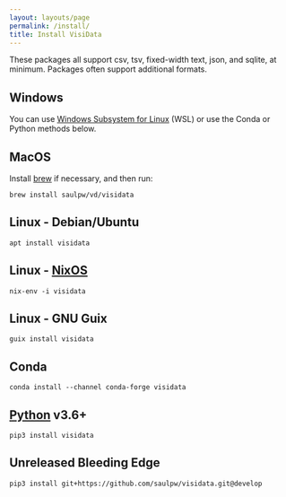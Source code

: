 ```yaml
---
layout: layouts/page
permalink: /install/
title: Install VisiData
---
```


These packages all support csv, tsv, fixed-width text, json, and sqlite, at minimum.  Packages often support additional formats.

## Windows

<!-- [Download Windows 64-bit .exe](/install/VisiData-v2.4.exe) (8MB)

Put this file on your desktop, and drop a .csv (or any other supported file format) onto it.

If you use VisiData a lot, you may want to buy [VisiData Max]() which can load Excel (xls) spreadsheets and Google Sheets and many other formats. -->

You can use [Windows Subsystem for Linux](https://docs.microsoft.com/en-us/windows/wsl/) (WSL) or use the Conda or Python methods below.

## MacOS

Install [brew](https://brew.sh) if necessary, and then run:

    brew install saulpw/vd/visidata

## Linux - Debian/Ubuntu

    apt install visidata

## Linux - [NixOS](https://github.com/NixOS/nixpkgs/issues/48852)

    nix-env -i visidata

## Linux - GNU Guix

    guix install visidata

## Conda

    conda install --channel conda-forge visidata

## [Python](https://www.python.org/downloads/) v3.6+

    pip3 install visidata

## Unreleased Bleeding Edge

    pip3 install git+https://github.com/saulpw/visidata.git@develop

